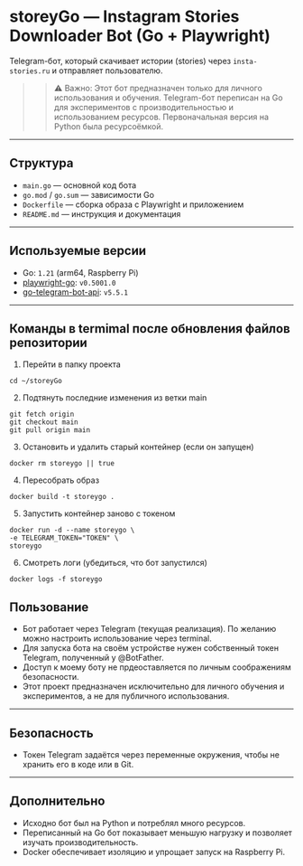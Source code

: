 # storeyGo — Instagram Stories Downloader Bot (Go + Playwright)

Telegram-бот, который скачивает истории (stories) через `insta-stories.ru` и отправляет пользователю.

>>⚠️ Важно: Этот бот предназначен только для личного использования и обучения.
>>Telegram-бот переписан на Go для экспериментов с производительностью и использованием ресурсов. Первоначальная версия на Python была ресурсоёмкой.

---

## Структура

- `main.go` — основной код бота  
- `go.mod` / `go.sum` — зависимости Go  
- `Dockerfile` — сборка образа с Playwright и приложением  
- `README.md` — инструкция и документация  

---

## Используемые версии

- Go: `1.21` (arm64, Raspberry Pi)  
- [playwright-go](https://github.com/playwright-community/playwright-go): `v0.5001.0`  
- [go-telegram-bot-api](https://github.com/go-telegram-bot-api/telegram-bot-api): `v5.5.1`  

---

## Команды в termimal после обновления файлов репозитории

1. Перейти в папку проекта
```
cd ~/storeyGo
```
2. Подтянуть последние изменения из ветки main
```
git fetch origin
git checkout main
git pull origin main
```
3. Остановить и удалить старый контейнер (если он запущен)
```docker stop storeygo || true
docker rm storeygo || true
```
4. Пересобрать образ
```
docker build -t storeygo .
```

5. Запустить контейнер заново с токеном
```
docker run -d --name storeygo \
-e TELEGRAM_TOKEN="TOKEN" \
storeygo
```
6. Смотреть логи (убедиться, что бот запустился)
```
docker logs -f storeygo
```


## Пользование

- Бот работает через Telegram (текущая реализация). По желанию можно настроить использование через terminal.
- Для запуска бота на своём устройстве нужен собственный токен Telegram, полученный у @BotFather.
- Доступ к моему боту не прдеоставляется по личным соображениям безопасности.
- Этот проект предназначен исключительно для личного обучения и экспериментов, а не для публичного использования.

---

## Безопасность

- Токен Telegram задаётся через переменные окружения, чтобы не хранить его в коде или в Git.

---

## Дополнительно

- Исходно бот был на Python и потреблял много ресурсов.
- Переписанный на Go бот показывает меньшую нагрузку и позволяет изучать производительность.
- Docker обеспечивает изоляцию и упрощает запуск на Raspberry Pi.


